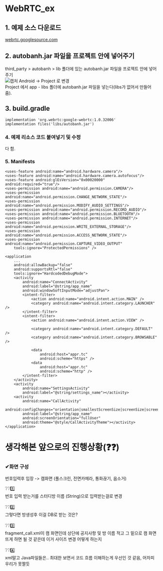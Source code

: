 # WebRTC_ex

## 1. 예제 소스 다운로드 
[webrtc.googlesource.com](webrtc.googlesource.com/src/+/master/examples/androidapp/webrtc.googlesource.com/src/+/master/examples/androidapp/)

## 2. autobanh.jar 파일을 프로젝트 안에 넣어주기
third_party > autobanh > lib 폴더에 있는 autobanh.jar 파일을 프로젝트 안에 넣어주기<br>
![캡처](https://user-images.githubusercontent.com/62804036/120833928-54500600-c59d-11eb-89ac-b23bf09721b5.JPG)
Android -> Project 로 변경<br>
Project 에서 app - libs 폴더에 autobanh.jar 파일을 넣는다(libs가 없어서 만들어줌).
## 3. build.gradle
```
implementation 'org.webrtc:google-webrtc:1.0.32006'
implementation files('libs/autobanh.jar')
```
### 4. 예제 리소스 코드 붙여넣기 및 수정
다 함.

### 5. Manifests
```
<uses-feature android:name="android.hardware.camera"/>
<uses-feature android:name="android.hardware.camera.autofocus"/>
<uses-feature android:glEsVersion="0x00020000" android:required="true"/>
<uses-permission android:name="android.permission.CAMERA"/>
<uses-permission android:name="android.permission.CHANGE_NETWORK_STATE"/>
<uses-permission android:name="android.permission.MODIFY_AUDIO_SETTINGS"/>
<uses-permission android:name="android.permission.RECORD_AUDIO"/>
<uses-permission android:name="android.permission.BLUETOOTH"/>
<uses-permission android:name="android.permission.INTERNET"/>
<uses-permission android:name="android.permission.WRITE_EXTERNAL_STORAGE"/>
<uses-permission android:name="android.permission.ACCESS_NETWORK_STATE"/>
<uses-permission android:name="android.permission.CAPTURE_VIDEO_OUTPUT"
    tools:ignore="ProtectedPermissions" />
    
<application
    ...
    android:allowBackup="false"
    android:supportsRtl="false"
    tools:ignore="HardcodedDebugMode">
    <activity
        android:name="ConnectActivity"
        android:label="@string/app_name"
        android:windowSoftInputMode="adjustPan">
        <intent-filter>
            <action android:name="android.intent.action.MAIN" />
            <category android:name="android.intent.category.LAUNCHER" />
        </intent-filter>
        <intent-filter>
            <action android:name="android.intent.action.VIEW" />

            <category android:name="android.intent.category.DEFAULT" />
            <category android:name="android.intent.category.BROWSABLE" />

            <data
                android:host="appr.tc"
                android:scheme="https" />
            <data
                android:host="appr.tc"
                android:scheme="http" />
        </intent-filter>
    </activity>
    <activity
        android:name="SettingsActivity"
        android:label="@string/settings_name"></activity>
    <activity
        android:name="CallActivity"
        android:configChanges="orientation|smallestScreenSize|screenSize|screenLayout"
        android:label="@string/app_name"
        android:screenOrientation="fullUser"
        android:theme="@style/CallActivityTheme"></activity>
</application>
```

# 생각해본 앞으로의 진행상황(❓❓)

### ✔화면 구성<br>
번호입력후 입장 -> 캠화면 (풀스크린, 전면카메라, 통화끊기, 음소거)<br>

❔❔1️⃣<br> 번호 입력 받는거를 스터디방 이름 (String)으로 입력받는걸로 변경 <br><br>
❔❔2️⃣<br> 그렇다면 방생성후 이걸 DB로 받는 것은?<br><br>
❔❔3️⃣<br> fragment_call.xml이 캠 화면인데 상단에 공지사항 및 방 이름 적고 그 밑으로 캠 화면 뜨게 하면 될 것 같은데 이거 사이즈 변경 어떻게 하는지<br><br>
❔❔4️⃣<br> xml말고 Java파일들은.. 최대한 보면서 코드 흐름 이해하는게 우선인 것 같음, 어차피 우리가 못짤듯<br><br>
